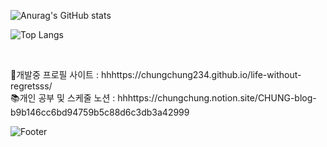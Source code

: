 
![Anurag's GitHub stats](https://github-readme-stats.vercel.app/api?username=chungchung234&show_icons=true&theme=dark) 

![Top Langs](https://github-readme-stats.vercel.app/api/top-langs/?username=chungchung234&langs_count=10&layout=compact&theme=dark)

<br>

🔧개발중 프로필 사이트 : hhhttps://chungchung234.github.io/life-without-regretsss/
<br>
:books:개인 공부 및 스케줄 노션 : hhhttps://chungchung.notion.site/CHUNG-blog-b9b146cc6bd94759b5c88d6c3db3a42999
<br>

![Footer](https://capsule-render.vercel.app/api?type=waving&color=auto&height=200&section=footer)

